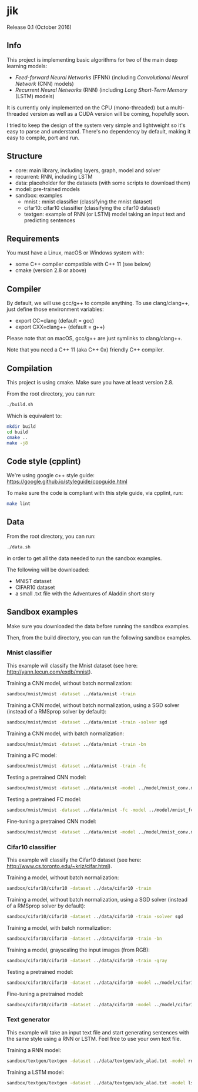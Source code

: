# jik

Release 0.1 (October 2016)

## Info

This project is implementing basic algorithms for two of the main deep
learning models:
* *Feed-forward Neural Networks* (FFNN) (including *Convolutional Neural
  Network* (CNN) models)
* *Recurrent Neural Networks* (RNN) (including *Long Short-Term Memory* (LSTM)
  models)

It is currently only implemented on the CPU (mono-threaded) but a
multi-threaded version as well as a CUDA version will be coming, hopefully
soon.

I tried to keep the design of the system very simple and lightweight so it's
easy to parse and understand.
There's no dependency by default, making it easy to compile, port and run.

## Structure

* core: main library, including layers, graph, model and solver
* recurrent: RNN, including LSTM
* data: placeholder for the datasets (with some scripts to download them)
* model: pre-trained models
* sandbox: examples
  * mnist  : mnist classifier (classifying the mnist dataset)
  * cifar10: cifar10 classifier (classifying the cifar10 dataset)
  * textgen: example of RNN (or LSTM) model taking an input text and
    predicting sentences

## Requirements

You must have a Linux, macOS or Windows system with:
* some C++ compiler compatible with C++ 11 (see below)
* cmake (version 2.8 or above)

## Compiler

By default, we will use gcc/g++ to compile anything.
To use clang/clang++, just define those environment variables:
* export CC=clang    (default = gcc)
* export CXX=clang++ (default = g++)

Please note that on macOS, gcc/g++ are just symlinks to clang/clang++.

Note that you need a C++ 11 (aka C++ 0x) friendly C++ compiler.

## Compilation

This project is using cmake.
Make sure you have at least version 2.8.

From the root directory, you can run:
```sh
./build.sh
```

Which is equivalent to:
```sh
mkdir build
cd build
cmake ..
make -j8
```

## Code style (cpplint)

We're using google c++ style guide:
https://google.github.io/styleguide/cppguide.html

To make sure the code is compliant with this style guide, via cpplint, run:
```sh
make lint
```

## Data

From the root directory, you can run:
```sh
./data.sh
```
in order to get all the data needed to run the sandbox examples.

The following will be downloaded:
* MNIST dataset
* CIFAR10 dataset
* a small .txt file with the Adventures of Aladdin short story

## Sandbox examples

Make sure you downloaded the data before running the sandbox examples.

Then, from the build directory, you can run the following sandbox examples.

### Mnist classifier

This example will classify the Mnist dataset (see here:
http://yann.lecun.com/exdb/mnist).

Training a CNN model, without batch normalization:
```sh
sandbox/mnist/mnist -dataset ../data/mnist -train
```

Training a CNN model, without batch normalization, using a SGD solver (instead
of a RMSprop solver by default):
```sh
sandbox/mnist/mnist -dataset ../data/mnist -train -solver sgd
```

Training a CNN model, with batch normalization:
```sh
sandbox/mnist/mnist -dataset ../data/mnist -train -bn
```

Training a FC model:
```sh
sandbox/mnist/mnist -dataset ../data/mnist -train -fc
```

Testing a pretrained CNN model:
```sh
sandbox/mnist/mnist -dataset ../data/mnist -model ../model/mnist_conv.model
```

Testing a pretrained FC model:
```sh
sandbox/mnist/mnist -dataset ../data/mnist -fc -model ../model/mnist_fc.model
```

Fine-tuning a pretrained CNN model:
```sh
sandbox/mnist/mnist -dataset ../data/mnist -model ../model/mnist_conv.model -train -name mnist_finetune
```

### Cifar10 classifier

This example will classify the Cifar10 dataset (see here:
http://www.cs.toronto.edu/~kriz/cifar.html).

Training a model, without batch normalization:
```sh
sandbox/cifar10/cifar10 -dataset ../data/cifar10 -train
```

Training a model, without batch normalization, using a SGD solver (instead of
a RMSprop solver by default):
```sh
sandbox/cifar10/cifar10 -dataset ../data/cifar10 -train -solver sgd
```

Training a model, with batch normalization:
```sh
sandbox/cifar10/cifar10 -dataset ../data/cifar10 -train -bn
```

Training a model, grayscaling the input images (from RGB):
```sh
sandbox/cifar10/cifar10 -dataset ../data/cifar10 -train -gray
```

Testing a pretrained model:
```sh
sandbox/cifar10/cifar10 -dataset ../data/cifar10 -model ../model/cifar10.model
```

Fine-tuning a pretrained model:
```sh
sandbox/cifar10/cifar10 -dataset ../data/cifar10 -model ../model/cifar10.model -train -name cifar10_finetune
```

### Text generator

This example will take an input text file and start generating sentences with
the same style using a RNN or LSTM.
Feel free to use your own text file.

Training a RNN model:
```sh
sandbox/textgen/textgen -dataset ../data/textgen/adv_alad.txt -model rnn
```

Training a LSTM model:
```sh
sandbox/textgen/textgen -dataset ../data/textgen/adv_alad.txt -model lstm
```
